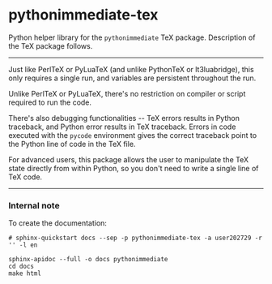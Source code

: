 # pythonimmediate-tex

Python helper library for the `pythonimmediate` TeX package. Description of the TeX package follows.

------

Just like PerlTeX or PyLuaTeX (and unlike PythonTeX or lt3luabridge),
this only requires a single run, and variables are persistent throughout the run.

Unlike PerlTeX or PyLuaTeX, there's no restriction on compiler or script required to run the code.

There's also debugging functionalities -- TeX errors results in Python traceback, and Python error results in TeX traceback.
Errors in code executed with the `pycode` environment gives the correct traceback point to the Python line of code in the TeX file.

For advanced users, this package allows the user to manipulate the TeX state directly from within Python,
so you don't need to write a single line of TeX code.

------

### Internal note

To create the documentation:

```
# sphinx-quickstart docs --sep -p pythonimmediate-tex -a user202729 -r '' -l en

sphinx-apidoc --full -o docs pythonimmediate
cd docs
make html
```
